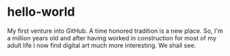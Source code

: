 # hello-world
My first venture into GitHub. A time honored tradition is a new place.
So, I'm a million years old and after having worked in construction for most of my adult life I now find
digital art much more interesting. We shall see.
